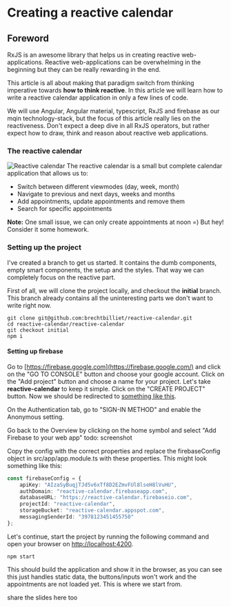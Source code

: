 # Creating a reactive calendar

## Foreword

RxJS is an awesome library that helps us in creating reactive web-applications. Reactive web-applications can be overwhelming in the beginning but they can be really rewarding in the end.

This article is all about making that paradigm switch from thinking imperative towards **how to think reactive**.
In this article we will learn how to write a reactive calendar application in only a few lines of code.

We will use Angular, Angular material, typescript, RxJS and firebase as our mqin technology-stack, but the focus of this article really lies on the reactiveness. Don't expect a deep dive in all RxJS operators, but rather expect how to draw, think and reason about reactive web applications.

### The reactive calendar

![Reactive calendar](https://raw.githubusercontent.com/brechtbilliet/brechtbilliet.github.io/master/_posts/reactivecalendar/reactivecalendar1.png)
The reactive calendar is a small but complete calendar application that allows us to:

- Switch between different viewmodes (day, week, month)
- Navigate to previous and next days, weeks and months
- Add appointments, update appointments and remove them
- Search for specific appointments

**Note:** One small issue, we can only create appointments at noon =) But hey! Consider it some homework.


### Setting up the project

I've created a branch to get us started. It contains the dumb components, empty smart components, the setup and the styles. That way we can completely focus on the reactive part.

First of all, we will clone the project locally, and checkout the **initial** branch. This branch already contains all the uninteresting parts we don't want to write right now. 

```
git clone git@github.com:brechtbilliet/reactive-calendar.git
cd reactive-calendar/reactive-calendar
git checkout initial
npm i
```

#### Setting up firebase
Go to [https://firebase.google.com](https://firebase.google.com/) and click on the "GO TO CONSOLE" button and choose your google account.
Click on the "Add project" button and choose a name for your project. Let's take **reactive-calendar** to keep it simple. Click on the "CREATE PROJECT" button. Now we should be redirected to [something like this](https://console.firebase.google.com/project/reactive-calendar/overview).

On the Authentication tab, go to "SIGN-IN METHOD" and enable the Anonymous setting.

Go back to the Overview by clicking on the home symbol and select "Add Firebase to your web app"
todo: screenshot

Copy the config with the correct properties and replace the firebaseConfig object in src/app/app.module.ts with these properties.
This might look something like this:

```typescript
const firebaseConfig = {
    apiKey: "AIzaSyBuqjTJd5v6xTf8D2EZmvFUl8lseH8lVuHU",
    authDomain: "reactive-calendar.firebaseapp.com",
    databaseURL: "https://reactive-calendar.firebaseio.com",
    projectId: "reactive-calendar",
    storageBucket: "reactive-calendar.appspot.com",
    messagingSenderId: "3978123451455750"
};
```

Let's continue, start the project by running the following command and open your browser on [http://localhost:4200](http://localhost:4200). 

```
npm start
```

This should build the application and show it in the browser, as you can see this just handles static data, the buttons/inputs won't work and the appointments are not loaded yet.
This is where we start from.




share the slides here too